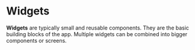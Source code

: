 # Widgets

**Widgets** are typically small and reusable components.
They are the basic building blocks of the app.
Multiple widgets can be combined into bigger components or screens.
